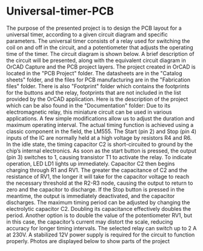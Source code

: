 # Universal-timer-PCB
The purpose of the presented project is to design the PCB layout for a universal timer, according to a given circuit diagram and specific parameters. The universal timer consists of a relay used for switching the coil on and off in the circuit, and a potentiometer that adjusts the operating time of the timer. The circuit diagram is shown below.
A brief description of the circuit will be presented, along with the equivalent circuit diagram in OrCAD Capture and the PCB project layers. The project created in OrCAD is located in the "PCB Project" folder. The datasheets are in the "Catalog sheets" folder, and the files for PCB manufacturing are in the "Fabrication files" folder. There is also "Footprint" folder which contains the footprints for the buttons and the relay, footprints that are not included in the list provided by the OrCAD application. 
Here is the description of the project which can be also found in the "Documentation" folder:
Due to its electromagnetic relay, this miniature circuit can be used in various applications. A few simple modifications allow us to adjust the duration and maximum operating interval. The actual timing function is achieved using a classic component in the field, the LM555. The Start (pin 2) and Stop (pin 4) inputs of the IC are normally held at a high voltage by resistors R4 and R6. In the idle state, the timing capacitor C2 is short-circuited to ground by the chip’s internal electronics. As soon as the start button is pressed, the output (pin 3) switches to 1, causing transistor T1 to activate the relay. To indicate operation, LED LD1 lights up immediately. Capacitor C2 then begins charging through R1 and RV1. The greater the capacitance of C2 and the resistance of RV1, the longer it will take for the capacitor voltage to reach the necessary threshold at the R2-R3 node, causing the output to return to zero and the capacitor to discharge.
If the Stop button is pressed in the meantime, the output is immediately deactivated, and the capacitor discharges. The maximum timing period can be adjusted by changing the electrolytic capacitor C2. Doubling its capacitance effectively doubles the period. Another option is to double the value of the potentiometer RV1, but in this case, the capacitor’s current may distort the scale, reducing accuracy for longer timing intervals. The selected relay can switch up to 2 A at 230V. A stabilized 12V power supply is required for the circuit to function properly.
Photos are displayed below to show parts of the project
